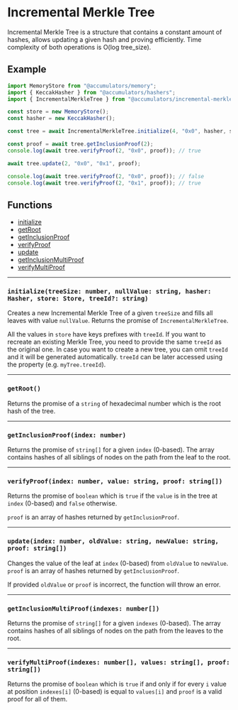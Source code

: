 # Incremental Merkle Tree

Incremental Merkle Tree is a structure that contains a constant amount of hashes, allows updating a given hash and proving efficiently. Time complexity of both operations is O(log tree_size).

## Example

```typescript
import MemoryStore from "@accumulators/memory";
import { KeccakHasher } from "@accumulators/hashers";
import { IncrementalMerkleTree } from "@accumulators/incremental-merkle-tree";

const store = new MemoryStore();
const hasher = new KeccakHasher();

const tree = await IncrementalMerkleTree.initialize(4, "0x0", hasher, store);

const proof = await tree.getInclusionProof(2);
console.log(await tree.verifyProof(2, "0x0", proof)); // true

await tree.update(2, "0x0", "0x1", proof);

console.log(await tree.verifyProof(2, "0x0", proof)); // false
console.log(await tree.verifyProof(2, "0x1", proof)); // true
```

## Functions

- [initialize](#initializetreesize-number-nullvalue-string-hasher-hasher-store-store-treeid-string)
- [getRoot](#getroot)
- [getInclusionProof](#getinclusionproofindex-number)
- [verifyProof](#verifyproofindex-number-value-string-proof-string)
- [update](#updateindex-number-oldvalue-string-newvalue-string-proof-string)
- [getInclusionMultiProof](#getinclusionmultiproofindexes-number)
- [verifyMultiProof](#verifymultiproofindexes-number-values-string-proof-string)

---

### `initialize(treeSize: number, nullValue: string, hasher: Hasher, store: Store, treeId?: string)`

Creates a new Incremental Merkle Tree of a given `treeSize` and fills all leaves with value `nullValue`. Returns the promise of `IncrementalMerkleTree`.

All the values in `store` have keys prefixes with `treeId`. If you want to recreate an existing Merkle Tree, you need to provide the same `treeId` as the original one. In case you want to create a new tree, you can omit `treeId` and it will be generated automatically. `treeId` can be later accessed using the property (e.g. `myTree.treeId`).

---

### `getRoot()`

Returns the promise of a `string` of hexadecimal number which is the root hash of the tree.

---

### `getInclusionProof(index: number)`

Returns the promise of `string[]` for a given `index` (0-based). The array contains hashes of all siblings of nodes on the path from the leaf to the root.

---

### `verifyProof(index: number, value: string, proof: string[])`

Returns the promise of `boolean` which is `true` if the `value` is in the tree at `index` (0-based) and `false` otherwise.

`proof` is an array of hashes returned by `getInclusionProof`.

---

### `update(index: number, oldValue: string, newValue: string, proof: string[])`

Changes the value of the leaf at `index` (0-based) from `oldValue` to `newValue`. `proof` is an array of hashes returned by `getInclusionProof`.

If provided `oldValue` or `proof` is incorrect, the function will throw an error.

---

### `getInclusionMultiProof(indexes: number[])`

Returns the promise of `string[]` for a given `indexes` (0-based). The array contains hashes of all siblings of nodes on the path from the leaves to the root.

---

### `verifyMultiProof(indexes: number[], values: string[], proof: string[])`

Returns the promise of `boolean` which is `true` if and only if for every `i` value at position `indexes[i]` (0-based) is equal to `values[i]` and `proof` is a valid proof for all of them.
